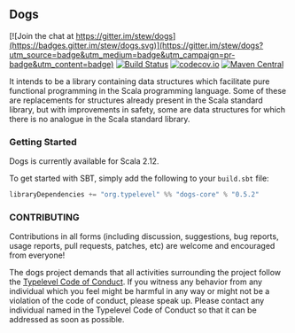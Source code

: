 ## Dogs

[![Join the chat at https://gitter.im/stew/dogs](https://badges.gitter.im/stew/dogs.svg)](https://gitter.im/stew/dogs?utm_source=badge&utm_medium=badge&utm_campaign=pr-badge&utm_content=badge)
[![Build Status](https://api.travis-ci.org/stew/dogs.png)](https://travis-ci.org/stew/dogs)
[![codecov.io](http://codecov.io/github/stew/dogs/coverage.svg?branch=master)](http://codecov.io/github/stew/dogs?branch=master)
[![Maven Central](https://img.shields.io/maven-central/v/org.typelevel/dogs-core_2.12.svg)](https://maven-badges.herokuapp.com/maven-central/org.typelevel/dogs-core_2.12)

It intends to be a library containing data structures which facilitate pure functional programming in the Scala programming language. Some of these are replacements for structures already present in the Scala standard library, but with improvements in safety, some are data structures for which there is no analogue in the Scala standard library.

### Getting Started

Dogs is currently available for Scala 2.12.

To get started with SBT, simply add the following to your `build.sbt` file:

```scala
libraryDependencies += "org.typelevel" %% "dogs-core" % "0.5.2"
```

### CONTRIBUTING

Contributions in all forms (including discussion, suggestions, bug reports, usage reports, pull requests, patches, etc) are welcome and encouraged from everyone!

The dogs project demands that all activities surrounding the project follow the [Typelevel Code of Conduct](http://typelevel.org/conduct.html). If you witness any behavior from any individual which you feel might be harmful in any way or might not be a violation of the code of conduct, please speak up. Please contact any individual named in the Typelevel Code of Conduct so that it can be addressed as soon as possible.
